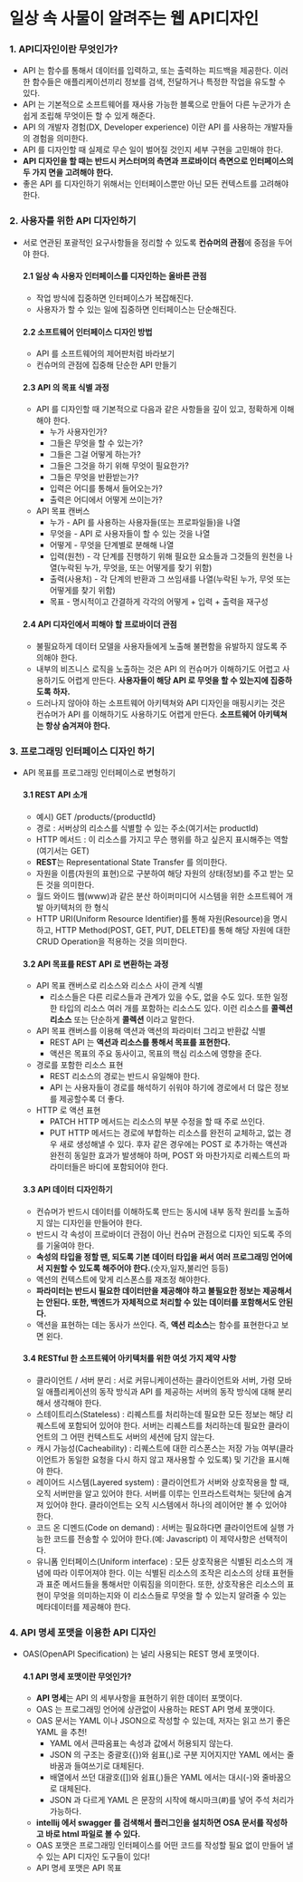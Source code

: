 # 일상 속 사물이 알려주는 **웹 API디자인**

### 1. API디자인이란 무엇인가?

- API 는 함수를 통해서 데이터를 입력하고, 또는 출력하는 피드백을 제공한다. 이러한 함수들은 애플리케이션끼리 정보를 검색, 전달하거나 특정한 작업을 유도할 수 있다.
- API 는 기본적으로 소프트웨어를 재사용 가능한 블록으로 만들어 다른 누군가가 손쉽게 조립해 무엇이든 할 수 있게 해준다.
- API 의 개발자 경험(DX, Developer experience) 이란 API 를 사용하는 개발자들의 경험을 의미한다.
- API 를 디자인할 때 실제로 무슨 일이 벌어질 것인지 세부 구현을 고민해야 한다.
- **API 디자인을 할 때는 반드시 커스터머의 측면과 프로바이더 측면으로 인터페이스의 두 가지 면을 고려해야 한다.** 
- 좋은 API 를 디자인하기 위해서는 인터페이스뿐만 아닌 모든 컨텍스트를 고려해야 한다. 

### 2. 사용자를 위한 API 디자인하기
- 서로 연관된 포괄적인 요구사항들을 정리할 수 있도록 **컨슈머의 관점**에 중점을 두어야 한다.
  #### 2.1 일상 속 사용자 인터페이스를 디자인하는 올바른 관점
    - 작업 방식에 집중하면 인터페이스가 복잡해진다.
    - 사용자가 할 수 있는 일에 집중하면 인터페이스는 단순해진다.
  #### 2.2 소프트웨어 인터페이스 디자인 방법 
    - API 를 소프트웨어의 제어판처럼 바라보기
    - 컨슈머의 관점에 집중해 단순한 API 만들기
  #### 2.3 API 의 목표 식별 과정 
    - API 를 디자인할 때 기본적으로 다음과 같은 사항들을 깊이 있고, 정확하게 이해해야 한다. 
      - 누가 사용자인가?
      - 그들은 무엇을 할 수 있는가?
      - 그들은 그걸 어떻게 하는가?
      - 그들은 그것을 하기 위해 무엇이 필요한가?
      - 그들은 무엇을 반환받는가?
      - 입력은 어디를 통해서 들어오는가?
      - 출력은 어디에서 어떻게 쓰이는가?
    - API 목표 캔버스
      - 누가 - API 를 사용하는 사용자들(또는 프로파일들)을 나열 
      - 무엇을 - API 로 사용자들이 할 수 있는 것을 나열 
      - 어떻게 - 무엇을 단계별로 분해해 나열 
      - 입력(원천) - 각 단계를 진행하기 위해 필요한 요소들과 그것들의 원천을 나열(누락된 누가, 무엇을, 또는 어떻게를 찾기 위함)
      - 출력(사용처) - 각 단계의 반환과 그 쓰임새를 나열(누락된 누가, 무엇 또는 어떻게를 찾기 위함)
      - 목표 - 명시적이고 간결하게 각각의 어떻게 + 입력 + 출력을 재구성 
  #### 2.4 API 디자인에서 피해야 할 프로바이더 관점 
    - 불필요하게 데이터 모델을 사용자들에게 노출해 불편함을 유발하지 않도록 주의해야 한다. 
    - 내부의 비즈니스 로직을 노출하는 것은 API 의 컨슈머가 이해하기도 어렵고 사용하기도 어렵게 만든다. **사용자들이 해당 API 로 무엇을 할 수 있는지에 집중하도록 하자.**
    - 드러나지 않아야 하는 소프트웨어 아키텍쳐와 API 디자인을 매핑시키는 것은 컨슈머가 API 를 이해하기도 사용하기도 어렵게 만든다. **소프트웨어 아키텍쳐는 항상 숨겨져야 한다.**
    
### 3. 프로그래밍 인터페이스 디자인 하기 
- API 목표를 프로그래밍 인터페이스로 변형하기
  #### 3.1 REST API 소개 
    - 예시) GET /products/{productId}
    - 경로 : 서버상의 리소스를 식별할 수 있는 주소(여기서는 productId)
    - HTTP 메서드 : 이 리소스를 가지고 무슨 행위를 하고 싶은지 표시해주는 역할(여기서는 GET)
    - **REST**는 Representational State Transfer 를 의미한다. 
    - 자원을 이름(자원의 표현)으로 구분하여 해당 자원의 상태(정보)를 주고 받는 모든 것을 의미한다.
    - 월드 와이드 웹(www)과 같은 분산 하이퍼미디어 시스템을 위한 소프트웨어 개발 아키텍처의 한 형식
    - HTTP URI(Uniform Resource Identifier)를 통해 자원(Resource)을 명시하고, HTTP Method(POST, GET, PUT, DELETE)를 통해 해당 자원에 대한 CRUD Operation을 적용하는 것을 의미한다.
  
  #### 3.2 API 목표를 REST API 로 변환하는 과정 
    - API 목표 캔버스로 리소스와 리소스 사이 관계 식별 
      - 리소스들은 다른 리로스들과 관계가 있을 수도, 없을 수도 있다. 또한 일정한 타입의 리소스 여러 개를 포함하는 리소스도 있다. 이런 리소스를 **콜렉션 리소스** 또는 단순하게 **콜렉션** 이라고 말한다. 
    - API 목표 캔버스를 이용해 액션과 액션의 파라미터 그리고 반환값 식별 
      - REST API 는 **액션과 리소스를 통해서 목표를 표현한다.**
      - 액션은 목표의 주요 동사이고, 목표의 핵심 리소스에 영향을 준다. 
    - 경로를 포함한 리소스 표현 
      - REST 리소스의 경로는 반드시 유일해야 한다. 
      - API 는 사용자들이 경로를 해석하기 쉬워야 하기에 경로에서 더 많은 정보를 제공할수록 더 좋다. 
    - HTTP 로 액션 표현 
      - PATCH HTTP 메서드는 리소스의 부분 수정을 할 때 주로 쓰인다.
      - PUT HTTP 메서드는 경로에 부합하는 리소스를 완전히 교체하고, 없는 경우 새로 생성해낼 수 있다. 후자 같은 경우에는 POST 로 추가하는 액션과 완전히 동일한 효과가 발생해야 하며, POST 와 마찬가지로 리퀘스트의 파라미터들은 바디에 포함되어야 한다. 
    
  #### 3.3 API 데이터 디자인하기
    - 컨슈머가 반드시 데이터를 이해하도록 만드는 동시에 내부 동작 원리를 노출하지 않는 디자인을 만들어야 한다. 
    - 반드시 각 속성이 프로바이더 관점이 아닌 컨슈머 관점으로 디자인 되도록 주의를 기울여야 한다. 
    - **속성의 타입을 정할 땐, 되도록 기본 데이터 타입을 써서 여러 프로그래밍 언어에서 지원할 수 있도록 해주어야 한다.**(숫자,일자,불리언 등등)
    - 액션의 컨텍스트에 맞게 리스폰스를 재조정 해야한다. 
    - **파라미터는 반드시 필요한 데이터만을 제공해야 하고 불필요한 정보는 제공해서는 안된다. 또한, 백엔드가 자체적으로 처리할 수 있는 데이터를 포함해서도 안된다.**
    - 액션을 표현하는 데는 동사가 쓰인다. 즉, **액션 리소스**는 함수를 표현한다고 보면 왼다.
  #### 3.4 RESTful 한 소프트웨어 아키텍처를 위한 여섯 가지 제약 사항
    - 클라이언트 / 서버 분리 : 서로 커뮤니케이션하는 클라이언트와 서버, 가령 모바일 애플리케이션의 동작 방식과 API 를 제공하는 서버의 동작 방식에 대해 분리해서 생각해야 한다.
    - 스테이트리스(Stateless) : 리퀘스트를 처리하는데 필요한 모든 정보는 해당 리퀘스트에 포함되어 있어야 한다. 서버는 리퀘스트를 처리하는데 필요한 클라이언트의 그 어떤 컨텍스트도 서버의 세션에 담지 않는다.
    - 캐시 가능성(Cacheability) : 리퀘스트에 대한 리스폰스는 저장 가능 여부(클라이언트가 동일한 요청을 다시 하지 않고 재사용할 수 있도록) 및 기간을 표시해야 한다. 
    - 레이어드 시스템(Layered system) : 클라이언트가 서버와 상호작용을 할 때, 오직 서버만을 알고 있어야 한다. 서버를 이루는 인프라스트럭쳐는 뒷단에 숨겨져 있어야 한다. 클라이언트는 오직 시스템에서 하나의 레이어만 볼 수 있어야 한다.
    - 코드 온 디멘드(Code on demand) : 서버는 필요하다면 클라이언트에 실행 가능한 코드를 전송할 수 있어야 한다.(예: Javascript) 이 제약사항은 선택적이다. 
    - 유니폼 인터페이스(Uniform interface) : 모든 상호작용은 식별된 리소스의 개념에 따라 이루어져야 한다. 이는 식별된 리소스의 조작은 리소스의 상태 표현들과 표준 메서드들을 통해서만 이뤄짐을 의미한다. 또한, 상호작용은 리소스의 표현이 무엇을 의미하는지와 이 리소스들로 무엇을 할 수 있는지 알려줄 수 있는 메타데이터를 제공해야 한다.
    
### 4. API 명세 포맷을 이용한 API 디자인
- OAS(OpenAPI Specification) 는 널리 사용되는 REST 명세 포맷이다.
  #### 4.1 API 명세 포맷이란 무엇인가?
    - **API 명세**는 API 의 세부사항을 표현하기 위한 데이터 포맷이다.
    - OAS 는 프로그래밍 언어에 상관없이 사용하는 REST API 명세 포맷이다. 
    - OAS 문서는 YAML 이나 JSON으로 작성할 수 있는데, 저자는 읽고 쓰기 좋은 YAML 을 추천!
      - YAML 에서 큰따옴표는 속성과 값에서 허용되지 않는다.
      - JSON 의 구조는 중괄호({})와 쉼표(,)로 구분 지어지지만 YAML 에서는 줄바꿈과 들여쓰기로 대체된다.
      - 배열에서 쓰던 대괄호([])와 쉼표(,)들은 YAML 에서는 대시(-)와 줄바꿈으로 대체된다.
      - JSON 과 다르게 YAML 은 문장의 시작에 해시마크(#)를 넣어 주석 처리가 가능하다.
    - **intellij 에서 swagger 를 검색해서 플러그인을 설치하면 OSA 문서를 작성하고 바로 html 파일로 볼 수 있다.**
    - OAS 포맷은 프로그래밍 인터페이스를 어떤 코드를 작성할 필요 없이 만들어 낼 수 있는 API 디자인 도구들이 있다!
    - API 명세 포맷은 API 목표
